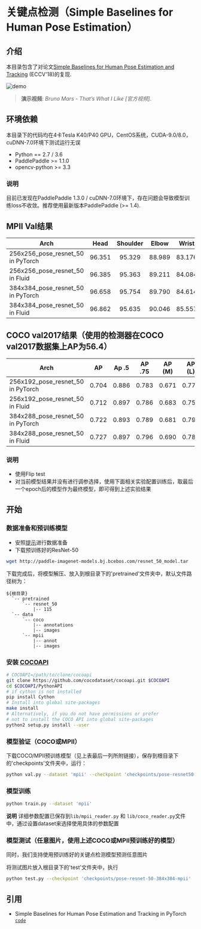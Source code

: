 # 关键点检测（Simple Baselines for Human Pose Estimation）

## 介绍
本目录包含了对论文[Simple Baselines for Human Pose Estimation and Tracking](https://arxiv.org/abs/1804.06208) (ECCV'18)的复现.

![demo](demo.gif)

> **演示视频**: *Bruno Mars - That’s What I Like [官方视频]*.

## 环境依赖

本目录下的代码均在4卡Tesla K40/P40 GPU，CentOS系统，CUDA-9.0/8.0，cuDNN-7.0环境下测试运行无误

  - Python == 2.7 / 3.6
  - PaddlePaddle >= 1.1.0
  - opencv-python >= 3.3

### 说明

目前已发现在PaddlePaddle 1.3.0 / cuDNN-7.0环境下，存在问题会导致模型训练loss不收敛。推荐使用最新版本PaddlePaddle (>= 1.4).

## MPII Val结果
| Arch | Head | Shoulder | Elbow | Wrist | Hip | Knee | Ankle | Mean | Mean@0.1| Models |
| ---- |:----:|:--------:|:-----:|:-----:|:---:|:----:|:-----:|:----:|:-------:|:------:|
| 256x256\_pose\_resnet\_50 in PyTorch | 96.351	| 95.329 | 88.989 | 83.176 | 88.420	| 83.960 | 79.594 | 88.532 | 33.911 | - |
| 256x256\_pose\_resnet\_50 in Fluid   | 96.385 | 95.363 | 89.211 | 84.084 | 88.454 | 84.182 | 79.546 | 88.748 | 33.750 | [`link`](https://paddlemodels.bj.bcebos.com/pose/pose-resnet50-mpii-256x256.tar.gz) |
| 384x384\_pose\_resnet\_50 in PyTorch | 96.658 | 95.754 | 89.790 | 84.614 | 88.523 | 84.666 | 79.287 | 89.066 | 38.046 | - |
| 384x384\_pose\_resnet\_50 in Fluid   | 96.862 | 95.635 | 90.046 | 85.557 | 88.818 | 84.948 | 78.484 | 89.235 | 38.093 | [`link`](https://paddlemodels.bj.bcebos.com/pose/pose-resnet50-mpii-384x384.tar.gz) |

## COCO val2017结果（使用的检测器在COCO val2017数据集上AP为56.4）
| Arch | AP | Ap .5 | AP .75 | AP (M) | AP (L) | AR | AR .5 | AR .75 | AR (M) | AR (L) | Models |
| ---- |:--:|:-----:|:------:|:------:|:------:|:--:|:-----:|:------:|:------:|:------:|:------:|
| 256x192\_pose\_resnet\_50 in PyTorch | 0.704 | 0.886 | 0.783 | 0.671 | 0.772 | 0.763 | 0.929 | 0.834 | 0.721 | 0.824 | - |
| 256x192\_pose\_resnet\_50 in Fluid   | 0.712 | 0.897 | 0.786 | 0.683 | 0.756 | 0.741 | 0.906 | 0.806 | 0.709 | 0.790 | [`link`](https://paddlemodels.bj.bcebos.com/pose/pose-resnet50-coco-256x192.tar.gz) |
| 384x288\_pose\_resnet\_50 in PyTorch | 0.722 | 0.893 | 0.789 | 0.681 | 0.797 | 0.776 | 0.932 | 0.838 | 0.728 | 0.846 | - |
| 384x288\_pose\_resnet\_50 in Fluid   | 0.727 | 0.897 | 0.796 | 0.690 | 0.783 | 0.754 | 0.907 | 0.813 | 0.714 | 0.814 | [`link`](https://paddlemodels.bj.bcebos.com/pose/pose-resnet50-coco-384x288.tar.gz) |

### 说明

 - 使用Flip test
 - 对当前模型结果并没有进行调参选择，使用下面相关实验配置训练后，取最后一个epoch后的模型作为最终模型，即可得到上述实验结果

## 开始

### 数据准备和预训练模型

 - 安照[提示](https://github.com/Microsoft/human-pose-estimation.pytorch#data-preparation)进行数据准备
 - 下载预训练好的ResNet-50

```bash
wget http://paddle-imagenet-models.bj.bcebos.com/resnet_50_model.tar
```

下载完成后，将模型解压、放入到根目录下的'pretrained'文件夹中，默认文件路径树为：

```
${根目录}
  `-- pretrained
      `-- resnet_50
          |-- 115
  `-- data
      `-- coco
          |-- annotations
          |-- images
      `-- mpii
          |-- annot
          |-- images
```

### 安装 [COCOAPI](https://github.com/cocodataset/cocoapi)

```bash
# COCOAPI=/path/to/clone/cocoapi
git clone https://github.com/cocodataset/cocoapi.git $COCOAPI
cd $COCOAPI/PythonAPI
# if cython is not installed
pip install Cython
# Install into global site-packages
make install
# Alternatively, if you do not have permissions or prefer
# not to install the COCO API into global site-packages
python2 setup.py install --user
```

### 模型验证（COCO或MPII）

下载COCO/MPII预训练模型（见上表最后一列所附链接），保存到根目录下的'checkpoints'文件夹中，运行：

```bash
python val.py --dataset 'mpii' --checkpoint 'checkpoints/pose-resnet50-mpii-384x384' --data_root 'data/mpii'
```

### 模型训练

```bash
python train.py --dataset 'mpii'
```

**说明** 详细参数配置已保存到`lib/mpii_reader.py` 和 `lib/coco_reader.py`文件中，通过设置dataset来选择使用具体的参数配置

### 模型测试（任意图片，使用上述COCO或MPII预训练好的模型）

同时，我们支持使用预训练好的关键点检测模型预测任意图片

将测试图片放入根目录下的'test'文件夹中，执行

```bash
python test.py --checkpoint 'checkpoints/pose-resnet-50-384x384-mpii'
```

## 引用

- Simple Baselines for Human Pose Estimation and Tracking in PyTorch [`code`](https://github.com/Microsoft/human-pose-estimation.pytorch#data-preparation)
